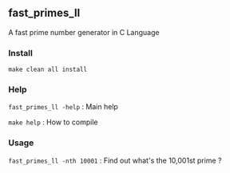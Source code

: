 ## fast_primes_ll
A fast prime number generator in C Language

### Install
```make clean all install```

### Help
```fast_primes_ll -help``` : Main help

```make help```            : How to compile

### Usage
```fast_primes_ll -nth 10001``` : Find out what's the 10,001st prime ?
